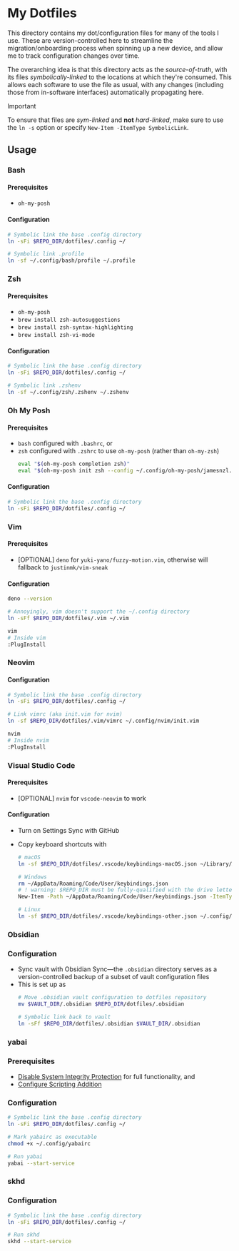 # My Dotfiles

This directory contains my dot/configuration files for many of the tools I use.
These are version-controlled here to streamline the migration/onboarding process when spinning up a new device, and allow me to track configuration changes over time.

The overarching idea is that this directory acts as the *source-of-truth*, with its files *symbolically-linked* to the locations at which they're consumed.
This allows each software to use the file as usual, with any changes (including those from in-software interfaces) automatically propagating here.
> [!important]
> To ensure that files are *sym-linked* and **not** *hard-linked*, make sure to use the `ln -s` option or specify `New-Item -ItemType SymbolicLink`.

## Usage

### Bash

#### Prerequisites

- `oh-my-posh`

#### Configuration

```sh
# Symbolic link the base .config directory
ln -sFi $REPO_DIR/dotfiles/.config ~/

# Symbolic link .profile
ln -sf ~/.config/bash/profile ~/.profile
```

### Zsh

#### Prerequisites

- `oh-my-posh`
- `brew install zsh-autosuggestions`
- `brew install zsh-syntax-highlighting`
- `brew install zsh-vi-mode`

#### Configuration

```sh
# Symbolic link the base .config directory
ln -sFi $REPO_DIR/dotfiles/.config ~/

# Symbolic link .zshenv
ln -sf ~/.config/zsh/.zshenv ~/.zshenv
```

### Oh My Posh

#### Prerequisites

- `bash` configured with `.bashrc`, or
- `zsh` configured with `.zshrc` to use `oh-my-posh` (rather than `oh-my-zsh`)
	```sh
	eval "$(oh-my-posh completion zsh)"
	eval "$(oh-my-posh init zsh --config ~/.config/oh-my-posh/jamesnzl.omp.json)"
	```

#### Configuration

```sh
# Symbolic link the base .config directory
ln -sFi $REPO_DIR/dotfiles/.config ~/
```

### Vim

#### Prerequisites

- [OPTIONAL] `deno` for `yuki-yano/fuzzy-motion.vim`, otherwise will fallback to `justinmk/vim-sneak`

#### Configuration

```sh
deno --version

# Annoyingly, vim doesn't support the ~/.config directory
ln -sFf $REPO_DIR/dotfiles/.vim ~/.vim

vim
# Inside vim
:PlugInstall
```

### Neovim

#### Configuration

```sh
# Symbolic link the base .config directory
ln -sFi $REPO_DIR/dotfiles/.config ~/

# Link vimrc (aka init.vim for nvim)
ln -sf $REPO_DIR/dotfiles/.vim/vimrc ~/.config/nvim/init.vim

nvim
# Inside nvim
:PlugInstall
```

### Visual Studio Code

#### Prerequisites

- [OPTIONAL] `nvim` for `vscode-neovim` to work

#### Configuration

- Turn on Settings Sync with GitHub

- Copy keyboard shortcuts with
	```sh
	# macOS
	ln -sf $REPO_DIR/dotfiles/.vscode/keybindings-macOS.json ~/Library/Application\ Support/Code/User/keybindings.json
	
	# Windows
	rm ~/AppData/Roaming/Code/User/keybindings.json
	# ! warning: $REPO_DIR must be fully-qualified with the drive letter, '~' will not work!
	New-Item -Path ~/AppData/Roaming/Code/User/keybindings.json	-ItemType SymbolicLink -Value $REPO_DIR/dotfiles/.vscode/keybindings-other.json 
	
	# Linux
	ln -sf $REPO_DIR/dotfiles/.vscode/keybindings-other.json ~/.config/Code/User/keybindings.json
	```

### Obsidian

### Configuration

- Sync vault with Obsidian Sync—the `.obsidian` directory serves as a version-controlled backup of a subset of vault configuration files
- This is set up as
	```sh
	# Move .obsidian vault configuration to dotfiles repository
	mv $VAULT_DIR/.obsidian $REPO_DIR/dotfiles/.obsidian

	# Symbolic link back to vault
	ln -sFf $REPO_DIR/dotfiles/.obsidian $VAULT_DIR/.obsidian
	```

### yabai

### Prerequisites

- [Disable System Integrity Protection](https://github.com/koekeishiya/yabai/wiki/Disabling-System-Integrity-Protection) for full functionality, and
- [Configure Scripting Addition](https://github.com/koekeishiya/yabai/wiki/Installing-yabai-(latest-release)#configure-scripting-addition)

### Configuration

```sh
# Symbolic link the base .config directory
ln -sFi $REPO_DIR/dotfiles/.config ~/

# Mark yabairc as executable
chmod +x ~/.config/yabairc

# Run yabai
yabai --start-service
```

### skhd

### Configuration

```sh
# Symbolic link the base .config directory
ln -sFi $REPO_DIR/dotfiles/.config ~/

# Run skhd
skhd --start-service
```
